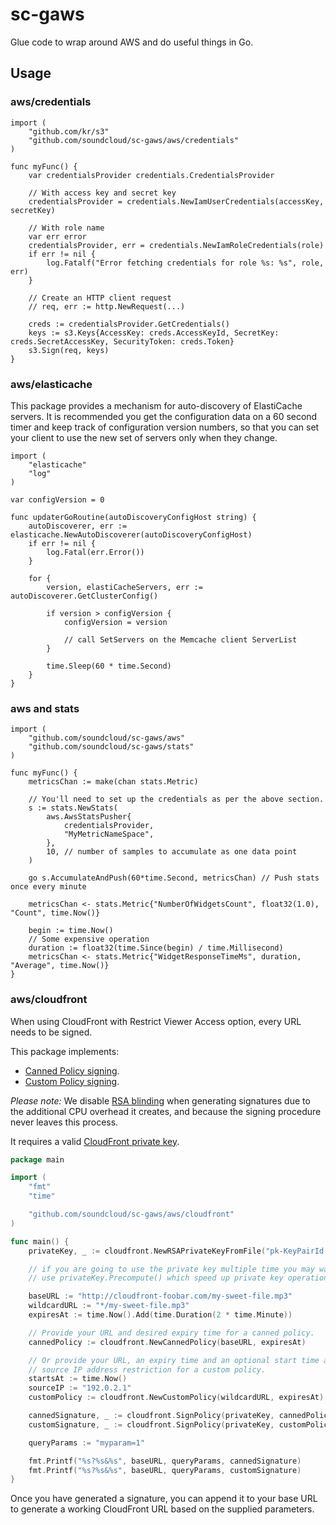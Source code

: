 # sc-gaws

Glue code to wrap around AWS and do useful things in Go.

## Usage
### aws/credentials

```
import (
    "github.com/kr/s3"
    "github.com/soundcloud/sc-gaws/aws/credentials"
)

func myFunc() {
    var credentialsProvider credentials.CredentialsProvider

    // With access key and secret key
    credentialsProvider = credentials.NewIamUserCredentials(accessKey, secretKey)

    // With role name
    var err error
    credentialsProvider, err = credentials.NewIamRoleCredentials(role)
    if err != nil {
        log.Fatalf("Error fetching credentials for role %s: %s", role, err)
    }

    // Create an HTTP client request
    // req, err := http.NewRequest(...)

    creds := credentialsProvider.GetCredentials()
    keys := s3.Keys{AccessKey: creds.AccessKeyId, SecretKey: creds.SecretAccessKey, SecurityToken: creds.Token}
    s3.Sign(req, keys)
}
```

### aws/elasticache
This package provides a mechanism for auto-discovery of ElastiCache servers.
It is recommended you get the configuration data on a 60 second timer and
keep track of configuration version numbers, so that you can set your
client to use the new set of servers only when they change.

```
import (
    "elasticache"
    "log"
)

var configVersion = 0

func updaterGoRoutine(autoDiscoveryConfigHost string) {
    autoDiscoverer, err := elasticache.NewAutoDiscoverer(autoDiscoveryConfigHost)
    if err != nil {
        log.Fatal(err.Error())
    }

    for {
        version, elastiCacheServers, err := autoDiscoverer.GetClusterConfig()

        if version > configVersion {
            configVersion = version

            // call SetServers on the Memcache client ServerList
        }

        time.Sleep(60 * time.Second)
    }
}
```

### aws and stats

```
import (
    "github.com/soundcloud/sc-gaws/aws"
    "github.com/soundcloud/sc-gaws/stats"
)

func myFunc() {
    metricsChan := make(chan stats.Metric)

    // You'll need to set up the credentials as per the above section.
    s := stats.NewStats(
        aws.AwsStatsPusher{
            credentialsProvider,
            "MyMetricNameSpace",
        },
        10, // number of samples to accumulate as one data point
    )

    go s.AccumulateAndPush(60*time.Second, metricsChan) // Push stats once every minute

    metricsChan <- stats.Metric{"NumberOfWidgetsCount", float32(1.0), "Count", time.Now()}

    begin := time.Now()
    // Some expensive operation
    duration := float32(time.Since(begin) / time.Millisecond)
    metricsChan <- stats.Metric{"WidgetResponseTimeMs", duration, "Average", time.Now()}
}
```

### aws/cloudfront
When using CloudFront with Restrict Viewer Access option, every URL needs to be signed.

This package implements:
* [Canned Policy signing](http://docs.aws.amazon.com/AmazonCloudFront/latest/DeveloperGuide/private-content-creating-signed-url-canned-policy.html).
* [Custom Policy signing](http://docs.aws.amazon.com/AmazonCloudFront/latest/DeveloperGuide/private-content-creating-signed-url-custom-policy.html).

*Please note:* We disable [RSA blinding](http://en.wikipedia.org/wiki/Blinding_%28cryptography%29)
when generating signatures due to the additional CPU overhead it creates, and
because the signing procedure never leaves this process.

It requires a valid [CloudFront private key](http://docs.aws.amazon.com/AmazonCloudFront/latest/DeveloperGuide/private-content-trusted-signers.html#private-content-creating-cloudfront-key-pairs).

```go
package main

import (
    "fmt"
    "time"

    "github.com/soundcloud/sc-gaws/aws/cloudfront"
)

func main() {
    privateKey, _ := cloudfront.NewRSAPrivateKeyFromFile("pk-KeyPairId.pem")

    // if you are going to use the private key multiple time you may want to
    // use privateKey.Precompute() which speed up private key operations.

    baseURL := "http://cloudfront-foobar.com/my-sweet-file.mp3"
    wildcardURL := "*/my-sweet-file.mp3"
    expiresAt := time.Now().Add(time.Duration(2 * time.Minute))

    // Provide your URL and desired expiry time for a canned policy.
    cannedPolicy := cloudfront.NewCannedPolicy(baseURL, expiresAt)

    // Or provide your URL, an expiry time and an optional start time and
    // source IP address restriction for a custom policy.
    startsAt := time.Now()
    sourceIP := "192.0.2.1"
    customPolicy := cloudfront.NewCustomPolicy(wildcardURL, expiresAt).AddStartTime(startsAt).AddSourceIP(sourceIP)

    cannedSignature, _ := cloudfront.SignPolicy(privateKey, cannedPolicy)
    customSignature, _ := cloudfront.SignPolicy(privateKey, customPolicy)

    queryParams := "myparam=1"

    fmt.Printf("%s?%s&%s", baseURL, queryParams, cannedSignature)
    fmt.Printf("%s?%s&%s", baseURL, queryParams, customSignature)
}
```

Once you have generated a signature, you can append it to your base URL to
generate a working CloudFront URL based on the supplied parameters.
